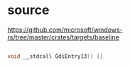 # source

<https://github.com/microsoft/windows-rs/tree/master/crates/targets/baseline>

```c

void __stdcall GdiEntry13() {}

```
